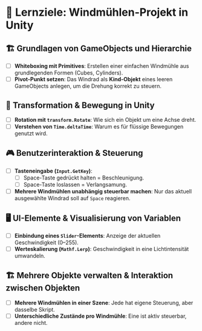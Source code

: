 
# 🎯 Lernziele: Windmühlen-Projekt in Unity

## 🏗 **Grundlagen von GameObjects und Hierarchie**
- [ ] **Whiteboxing mit Primitives**: Erstellen einer einfachen Windmühle aus grundlegenden Formen (Cubes, Cylinders).
- [ ] **Pivot-Punkt setzen**: Das Windrad als **Kind-Objekt** eines leeren GameObjects anlegen, um die Drehung korrekt zu steuern.

## 🔄 **Transformation & Bewegung in Unity**
- [ ] **Rotation mit `transform.Rotate`**: Wie sich ein Objekt um eine Achse dreht.
- [ ] **Verstehen von `Time.deltaTime`**: Warum es für flüssige Bewegungen genutzt wird.

## 🎮 **Benutzerinteraktion & Steuerung**
- [ ] **Tasteneingabe (`Input.GetKey`)**: 
  - [ ] Space-Taste gedrückt halten = Beschleunigung.
  - [ ] Space-Taste loslassen = Verlangsamung.
- [ ] **Mehrere Windmühlen unabhängig steuerbar machen**: Nur das aktuell ausgewählte Windrad soll auf `Space` reagieren.

## 🖥 **UI-Elemente & Visualisierung von Variablen**
- [ ] **Einbindung eines `Slider`-Elements**: Anzeige der aktuellen Geschwindigkeit (0–255).
- [ ] **Werteskalierung (`Mathf.Lerp`)**: Geschwindigkeit in eine Lichtintensität umwandeln.

## 🏗 **Mehrere Objekte verwalten & Interaktion zwischen Objekten**
- [ ] **Mehrere Windmühlen in einer Szene**: Jede hat eigene Steuerung, aber dasselbe Skript.
- [ ] **Unterschiedliche Zustände pro Windmühle**: Eine ist aktiv steuerbar, andere nicht.
